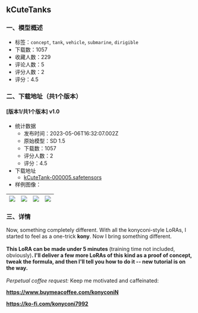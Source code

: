 ## kCuteTanks
### 一、模型概述

- 标签：`concept`, `tank`, `vehicle`, `submarine`, `dirigible`
- 下载数：1057
- 收藏人数：229
- 评论人数：5
- 评分人数：2
- 评分：4.5

### 二、下载地址（共1个版本）

#### [版本1/共1个版本] v1.0

- 统计数据
  - 发布时间：2023-05-06T16:32:07.002Z
  - 原始模型：SD 1.5
  - 下载数：1057
  - 评分人数：2
  - 评分：4.5
- 下载地址
  - [kCuteTank-000005.safetensors](https://civitai.com/api/download/models/64023)
- 样例图像：

| <img src="https://image.civitai.com/xG1nkqKTMzGDvpLrqFT7WA/fb7cf8b9-5e1a-418c-ae06-3d640605b5d5/width=450/707644.jpeg" /> | <img src="https://image.civitai.com/xG1nkqKTMzGDvpLrqFT7WA/bcce50e3-4043-43a0-ab92-8c5483af183a/width=450/707629.jpeg" /> | <img src="https://image.civitai.com/xG1nkqKTMzGDvpLrqFT7WA/5116ff31-a765-4ad4-a78c-9be451fb17e9/width=450/707632.jpeg" /> | <img src="https://image.civitai.com/xG1nkqKTMzGDvpLrqFT7WA/690fb138-780f-42d8-a9e3-b76b3713a3e2/width=450/707631.jpeg" /> |
| ---- | ---- | ---- | ---- |


### 三、详情
<p>Now, something completely different. With all the konyconi-style LoRAs, I started to feel as a one-trick <strong>kony</strong>. Now I bring something different.<br /><br /><strong>This LoRA can be made under 5 minutes </strong>(training time not included, obviously)<strong>. I'll deliver a few more LoRAs of this kind as a proof of concept, tweak the formula, and then I'll tell you how to do it -- new tutorial is on the way.</strong><br /><br /><em>Perpetual coffee request:</em> Keep me motivated and caffeinated:</p><p><a target="_blank" rel="ugc" href="https://www.buymeacoffee.com/konyconiN"><strong><u>https://www.buymeacoffee.com/konyconiN</u></strong></a></p><p><a target="_blank" rel="ugc" href="https://ko-fi.com/konyconi7992"><strong><u>https://ko-fi.com/konyconi7992</u></strong></a></p>
